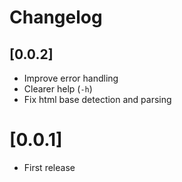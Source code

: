 # Changelog

## [0.0.2]

- Improve error handling
- Clearer help (`-h`)
- Fix html base detection and parsing

# [0.0.1]
- First release